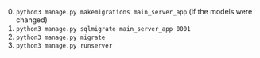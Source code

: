 0. `python3 manage.py makemigrations main_server_app` (if the models were changed)
1. `python3 manage.py sqlmigrate main_server_app 0001`
2. `python3 manage.py migrate`
3. `python3 manage.py runserver`